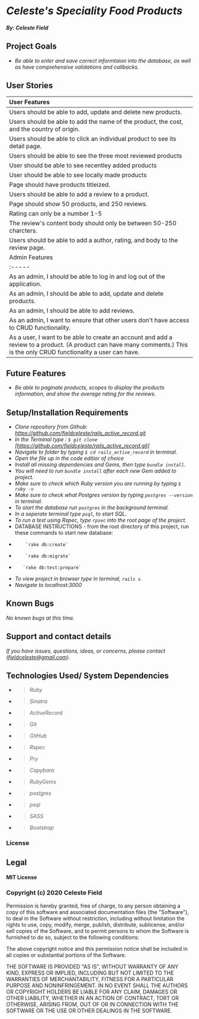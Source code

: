 
# _Celeste's Speciality Food Products_


#### _By: Celeste Field_

## Project Goals
* _Be able to enter and save correct informtaion into the database, as well as have comprehensive validations and callbacks._

## User Stories
|User Features|
| :-----|
| Users should be able to add, update and delete new products. | √
| Users should be able to add the name of the product, the cost, and the country of origin.|√
| Users should be able to click an individual product to see its detail page.|√
| Users should be able to see the three most reviewed products | √
| User should be able to see recentley added products| √
| User should be able to see locally made products| √
| Page should have products titleized. |√
| Users should be able to add a review to a product.|√
| Page should show 50 products, and 250 reviews.|√
| Rating can only be a number 1-5 |√
| The review's content body should only be between 50-250 charcters. |√
| Users should be able to add a author, rating, and body to the review page.|√
|Admin Features|
| :-----|
| As an admin, I should be able to log in and log out of the application. |
| As an admin, I should be able to add, update and delete products. |
| As an admin, I should be able to add reviews.|
| As an admin, I want to ensure that other users don't have access to CRUD functionality. |
| As a user, I want to be able to create an account and add a review to a product. (A product can have many comments.) This is the only CRUD functionality a user can have. |


## Future Features
* _Be able to paginate products, scopes to display the products information, and show the average rating for the reviews._

## Setup/Installation Requirements

* _Clone repository from Github: https://github.com/fieldceleste/rails_active_record.git_
* _In the Terminal type : `$ git clone` [https://github.com/fieldceleste/rails_active_record.git]_
* _Navigate to folder by typing  `$ cd rails_active_record` in terminal._
* _Open the file up in the code editior of choice_
* _Install all missing dependencies and Gems, then type `bundle install`._
* _You will need to run `bundle install` after each new Gem added to project._
* _Make sure to check which Ruby version you are running by typing `$ ruby -v`_
* _Make sure to check what Postgres version by typing `postgres --version` in terminal._
* _To start the database run `postgres` in the background terminal._
* _In a seperate terminal type `psql`, to start SQL._
* _To run a test using Rspec, type `rpsec` into the root page of the project._
* DATABASE INSTRUCTIONS - from the root directory of this project, run these commands to start new database:
*         `rake db:create`
*         `rake db:migrate`
*        `rake db:test:prepare`

* _To view project in browser type in terminal, `rails s`._
* _Navigate to localhost:3000_


## Known Bugs
_No known bugs at this time._

## Support and contact details
_If you have issues, questions, ideas, or concerns, please contact (fieldceleste@gmail.com)._

## Technologies Used/ System Dependencies

* >_Ruby_
* >_Sinatra_
* >_ActiveRecord_
* >_Git_
* >_GitHub_
* >_Rspec_
* >_Pry_
* >_Capybara_
* >_RubyGems_
* >_postgres_
* >_psql_
* >_SASS_
* >_Bootstrap_

### License
## Legal

#### MIT License

### Copyright (c) 2020 Celeste Field

Permission is hereby granted, free of charge, to any person obtaining a copy
of this software and associated documentation files (the "Software"), to deal
in the Software without restriction, including without limitation the rights
to use, copy, modify, merge, publish, distribute, sublicense, and/or sell
copies of the Software, and to permit persons to whom the Software is
furnished to do so, subject to the following conditions:

The above copyright notice and this permission notice shall be included in all
copies or substantial portions of the Software.

THE SOFTWARE IS PROVIDED "AS IS", WITHOUT WARRANTY OF ANY KIND, EXPRESS OR
IMPLIED, INCLUDING BUT NOT LIMITED TO THE WARRANTIES OF MERCHANTABILITY,
FITNESS FOR A PARTICULAR PURPOSE AND NONINFRINGEMENT. IN NO EVENT SHALL THE
AUTHORS OR COPYRIGHT HOLDERS BE LIABLE FOR ANY CLAIM, DAMAGES OR OTHER
LIABILITY, WHETHER IN AN ACTION OF CONTRACT, TORT OR OTHERWISE, ARISING FROM,
OUT OF OR IN CONNECTION WITH THE SOFTWARE OR THE USE OR OTHER DEALINGS IN THE
SOFTWARE.
